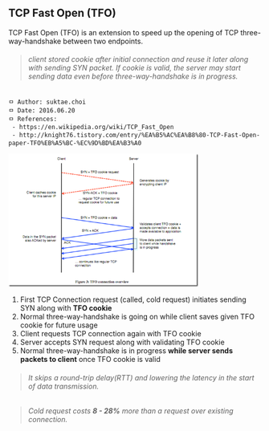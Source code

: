 ## TCP Fast Open (TFO)
TCP Fast Open (TFO) is an extension to speed up the opening of TCP three-way-handshake between two endpoints.

>###### client stored cookie after initial connection and reuse it later along with sending SYN packet. If cookie is valid, the server may start sending data even before three-way-handshake is in progress.

```
ㅁ Author: suktae.choi
ㅁ Date: 2016.06.20
ㅁ References:
 - https://en.wikipedia.org/wiki/TCP_Fast_Open
 - http://knight76.tistory.com/entry/%EA%B5%AC%EA%B8%80-TCP-Fast-Open-paper-TFO%EB%A5%BC-%EC%9D%BD%EA%B3%A0
```

<img src="https://github.com/agongi/study/blob/master/tcp-fast-open/images/image_thumb_5.png" width="75%">

1. First TCP Connection request (called, cold request) initiates sending SYN along with **TFO cookie**
2. Normal three-way-handshake is going on while client saves given TFO cookie for future usage
3. Client requests TCP connection again with TFO cookie
4. Server accepts SYN request along with validating TFO cookie
5. Normal three-way-handshake is in progress **while server sends packets to client** once TFO cookie is valid

>###### It skips a round-trip delay(RTT) and lowering the latency in the start of data transmission.

>###### Cold request costs **8 - 28%** more than a request over existing connection.
